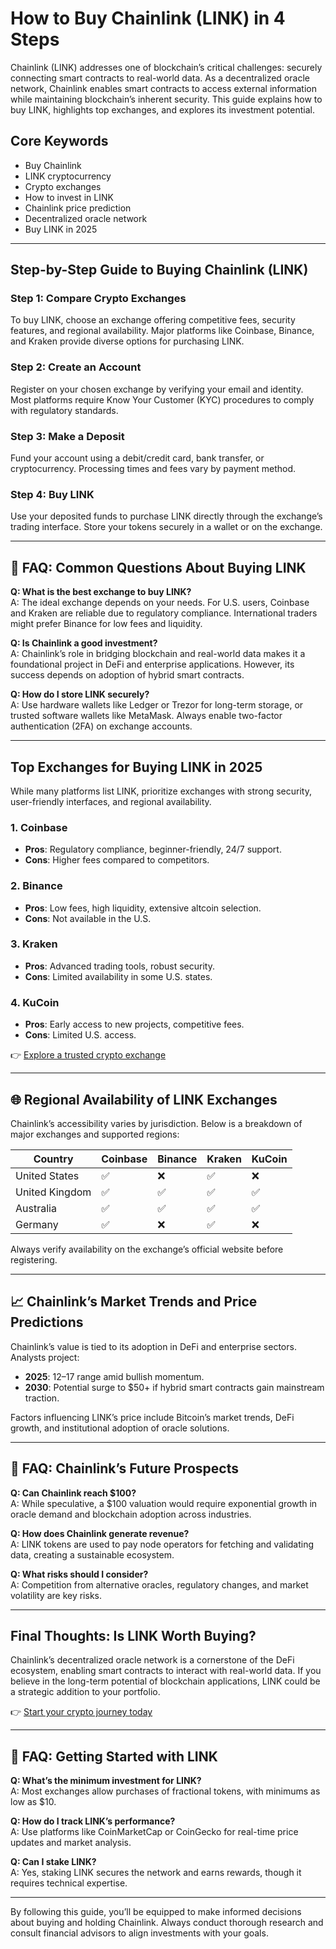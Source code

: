 # How to Buy Chainlink (LINK) in 4 Steps  

Chainlink (LINK) addresses one of blockchain’s critical challenges: securely connecting smart contracts to real-world data. As a decentralized oracle network, Chainlink enables smart contracts to access external information while maintaining blockchain’s inherent security. This guide explains how to buy LINK, highlights top exchanges, and explores its investment potential.  

## Core Keywords  
- Buy Chainlink  
- LINK cryptocurrency  
- Crypto exchanges  
- How to invest in LINK  
- Chainlink price prediction  
- Decentralized oracle network  
- Buy LINK in 2025  

---

## Step-by-Step Guide to Buying Chainlink (LINK)  

### Step 1: Compare Crypto Exchanges  
To buy LINK, choose an exchange offering competitive fees, security features, and regional availability. Major platforms like Coinbase, Binance, and Kraken provide diverse options for purchasing LINK.  

### Step 2: Create an Account  
Register on your chosen exchange by verifying your email and identity. Most platforms require Know Your Customer (KYC) procedures to comply with regulatory standards.  

### Step 3: Make a Deposit  
Fund your account using a debit/credit card, bank transfer, or cryptocurrency. Processing times and fees vary by payment method.  

### Step 4: Buy LINK  
Use your deposited funds to purchase LINK directly through the exchange’s trading interface. Store your tokens securely in a wallet or on the exchange.  

---

## 📌 FAQ: Common Questions About Buying LINK  

**Q: What is the best exchange to buy LINK?**  
A: The ideal exchange depends on your needs. For U.S. users, Coinbase and Kraken are reliable due to regulatory compliance. International traders might prefer Binance for low fees and liquidity.  

**Q: Is Chainlink a good investment?**  
A: Chainlink’s role in bridging blockchain and real-world data makes it a foundational project in DeFi and enterprise applications. However, its success depends on adoption of hybrid smart contracts.  

**Q: How do I store LINK securely?**  
A: Use hardware wallets like Ledger or Trezor for long-term storage, or trusted software wallets like MetaMask. Always enable two-factor authentication (2FA) on exchange accounts.  

---

## Top Exchanges for Buying LINK in 2025  

While many platforms list LINK, prioritize exchanges with strong security, user-friendly interfaces, and regional availability.  

### 1. Coinbase  
- **Pros**: Regulatory compliance, beginner-friendly, 24/7 support.  
- **Cons**: Higher fees compared to competitors.  

### 2. Binance  
- **Pros**: Low fees, high liquidity, extensive altcoin selection.  
- **Cons**: Not available in the U.S.  

### 3. Kraken  
- **Pros**: Advanced trading tools, robust security.  
- **Cons**: Limited availability in some U.S. states.  

### 4. KuCoin  
- **Pros**: Early access to new projects, competitive fees.  
- **Cons**: Limited U.S. access.  

👉 [Explore a trusted crypto exchange](https://bit.ly/okx-bonus)  

---

## 🌐 Regional Availability of LINK Exchanges  

Chainlink’s accessibility varies by jurisdiction. Below is a breakdown of major exchanges and supported regions:  

| Country       | Coinbase | Binance | Kraken | KuCoin |  
|---------------|----------|---------|--------|--------|  
| United States | ✅       | ❌      | ✅     | ❌     |  
| United Kingdom| ✅       | ✅      | ✅     | ✅     |  
| Australia     | ✅       | ✅      | ✅     | ✅     |  
| Germany       | ✅       | ❌      | ✅     | ❌     |  

Always verify availability on the exchange’s official website before registering.  

---

## 📈 Chainlink’s Market Trends and Price Predictions  

Chainlink’s value is tied to its adoption in DeFi and enterprise sectors. Analysts project:  
- **2025**: $12–$17 range amid bullish momentum.  
- **2030**: Potential surge to $50+ if hybrid smart contracts gain mainstream traction.  

Factors influencing LINK’s price include Bitcoin’s market trends, DeFi growth, and institutional adoption of oracle solutions.  

---

## 📌 FAQ: Chainlink’s Future Prospects  

**Q: Can Chainlink reach $100?**  
A: While speculative, a $100 valuation would require exponential growth in oracle demand and blockchain adoption across industries.  

**Q: How does Chainlink generate revenue?**  
A: LINK tokens are used to pay node operators for fetching and validating data, creating a sustainable ecosystem.  

**Q: What risks should I consider?**  
A: Competition from alternative oracles, regulatory changes, and market volatility are key risks.  

---

## Final Thoughts: Is LINK Worth Buying?  

Chainlink’s decentralized oracle network is a cornerstone of the DeFi ecosystem, enabling smart contracts to interact with real-world data. If you believe in the long-term potential of blockchain applications, LINK could be a strategic addition to your portfolio.  

👉 [Start your crypto journey today](https://bit.ly/okx-bonus)  

---

## 📌 FAQ: Getting Started with LINK  

**Q: What’s the minimum investment for LINK?**  
A: Most exchanges allow purchases of fractional tokens, with minimums as low as $10.  

**Q: How do I track LINK’s performance?**  
A: Use platforms like CoinMarketCap or CoinGecko for real-time price updates and market analysis.  

**Q: Can I stake LINK?**  
A: Yes, staking LINK secures the network and earns rewards, though it requires technical expertise.  

---  

By following this guide, you’ll be equipped to make informed decisions about buying and holding Chainlink. Always conduct thorough research and consult financial advisors to align investments with your goals.